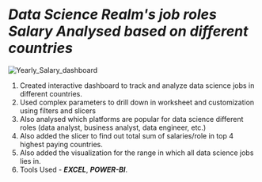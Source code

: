# ***Data Science Realm's job roles Salary Analysed based on different countries***

![Yearly_Salary_dashboard](https://github.com/user-attachments/assets/93c55a69-5032-4c97-bbc9-457eee546c12)
1. Created interactive dashboard to track and analyze data science jobs in different countries.
2. Used complex parameters to drill down in worksheet and customization using filters and slicers
3. Also analysed which platforms are popular for data science different roles (data analyst, business analyst, data engineer, etc.)
4. Also added the slicer to find out total sum of salaries/role in top 4 highest paying countries.
5. Also added the visualization for the range in which all data science jobs lies in.
6. Tools Used -  ***EXCEL***, ***POWER-BI***.

